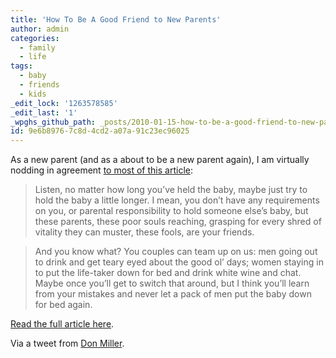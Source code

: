 ```yaml
---
title: 'How To Be A Good Friend to New Parents'
author: admin
categories:
  - family
  - life
tags:
  - baby
  - friends
  - kids
_edit_lock: '1263578585'
_edit_last: '1'
_wpghs_github_path: _posts/2010-01-15-how-to-be-a-good-friend-to-new-parents.md
id: 9e6b8976-7c8d-4cd2-a07a-91c23ec96025
---
```

<p>As a new parent (and as a about to be a new parent again), I am virtually nodding in agreement <a href="http://writetomean.com/father-ness/how-to-be-a-good-friend-to-new-parents/">to most of this article</a>:</p>
<blockquote><p>Listen, no matter how long you’ve held the baby, maybe just try to hold the baby a little longer. I mean, you don’t have any requirements on you, or parental responsibility to hold someone else’s baby, but these parents, these poor souls reaching, grasping for every shred of vitality they can muster, these fools, are your friends.</p></blockquote>
<blockquote><p>And you know what? You couples can team up on us: men going out to drink and get teary eyed about the good ol’ days; women staying in to put the life-taker down for bed and drink white wine and chat. Maybe once you’ll get to switch that around, but I think you’ll learn from your mistakes and never let a pack of men put the baby down for bed again.</p></blockquote>
<p><a href="http://writetomean.com/father-ness/how-to-be-a-good-friend-to-new-parents/">Read the full article here</a>.</p>
<p>Via a tweet from <a href="http://twitter.com/donmilleris/status/7795610076">Don Miller</a>.</p>
